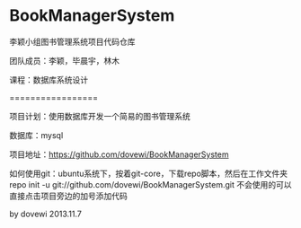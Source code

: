 BookManagerSystem
=================

李颖小组图书管理系统项目代码仓库

团队成员：李颖，毕晨宇，林木

课程：数据库系统设计

=================

项目计划：使用数据库开发一个简易的图书管理系统

数据库：mysql

项目地址：https://github.com/dovewi/BookManagerSystem

如何使用git：ubuntu系统下，按着git-core，下载repo脚本，然后在工作文件夹repo init -u git://github.com/dovewi/BookManagerSystem.git
不会使用的可以直接点击项目旁边的加号添加代码

by dovewi
2013.11.7
